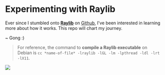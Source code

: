 # Experimenting with Raylib

Ever since I stumbled onto [**Raylib**](https://www.raylib.com/examples.html) on [Github](https://github.com/raysan5/raylib), I've been interested in learning more about how it works. 
This repo will chart my journey.  

~ Gong :) 

> For reference, the command to **compile a Raylib executable** on Debian is `cc *name-of-file* -lraylib -lGL -lm -lpthread -ldl -lrt -lX11`.

![](https://www.meme-arsenal.com/memes/f691630cbf08ba9121b97105105a74ce.jpg)

